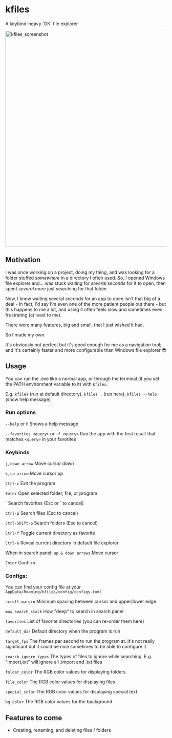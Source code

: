 # kfiles
A keybind-heavy 'OK' file explorer

<img width="674" alt="kfiles_screenshot" src="https://github.com/WhoStoleMyCoffee/kfiles/assets/79783809/ae7c54c6-d2d5-49cb-8244-46e84d7c3cfb">

## Motivation
I was once working on a project, doing my thing, and was looking for a folder stuffed _somewhere_ in a directory I often used. So, I opened Windows file explorer and... was stuck waiting for _several seconds_ for it to open, then spent _several more_ just searching for that folder.

Now, I know waiting several seconds for an app to open isn't that big of a deal - In fact, I'd say I'm even one of the more patient people out there - but this happens to me a lot, and using it often feels slow and sometimes even frustrating (at least to me).

There were many features, big and small, that I just wished it had.

So I made my own.

It's obviously not perfect but it's good enough for me as a navigation tool; and it's certainly faster and more configurable than Windows file explorer 😎

## Usage
You can run the .exe like a normal app, or through the terminal (if you set the PATH environment variable to it) with `kfiles`. 

E.g. `kfiles` (run at default directory), `kfiles .` (run here), `kfiles --help` (show help message)

### Run options
`--help` or `h` Shows a help message

`--favorites <query>` or `-f <query>` Run the app with the first result that matches `<query>` in your favorites

### Keybinds
`j`, `down arrow` Move cursor down

`k`, `up arrow` Move cursor up

`Ctrl-c` Exit the program

`Enter` Open selected folder, file, or program

\` Search favorites (Esc or \` to cancel)

`Ctrl-p` Search files (Esc to cancel)

`Ctrl-Shift-p` Search folders (Esc to cancel)

`Ctrl-f` Toggle current directory as favorite

`Ctrl-e` Reveal current directory in default file explorer

When in search panel:
`up & down arrows` Move cursor

`Enter` Confirm

### Configs:
You can find your config file at your `AppData/Roaming/kfiles/config/configs.toml`

`scroll_margin` Minimum spacing between cursor and upper/lower edge

`max_search_stack` How "deep" to search in search panel

`favorites` List of favorite directories (you can re-order them here)

`default_dir` Default directory when the program is run

`target_fps` The frames per second to run the program at. It's not really significant but it could be nice sometimes to be able to configure it

`search_ignore_types`	The types of files to ignore while searching.
	E.g. "import,txt" will ignore all .import and .txt files

`folder_color` The RGB color values for displaying folders

`file_color` The RGB color values for displaying files

`special_color` The RGB color values for displaying special text

`bg_color` The RGB color values for the background

## Features to come
- Creating, renaming, and deleting files / folders
